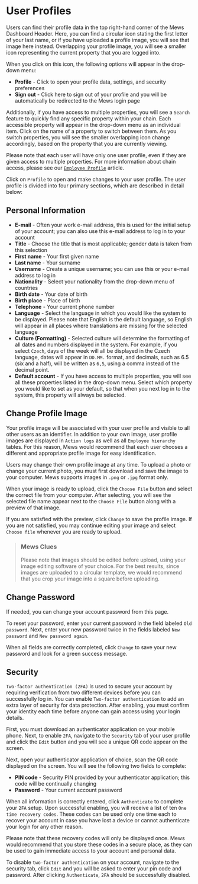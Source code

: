 # User Profiles

Users can find their profile data in the top right-hand corner of the Mews Dashboard Header. Here, you can find a circular icon stating the first letter of your last name, or if you have uploaded a profile image, you will see that image here instead. Overlapping your profile image, you will see a smaller icon representing the current property that you are logged into.

When you click on this icon, the following options will appear in the drop-down menu:

* **Profile** - Click to open your profile data, settings, and security preferences
* **Sign out** - Click here to sign out of your profile and you will be automatically be redirected to the Mews login page

Additionally, if you have access to multiple properties, you will see a `Search` feature to quickly find any specific property within your chain. Each accessible property will appear in the drop-down menu as an individual item. Click on the name of a property to switch between them. As you switch properties, you will see the smaller overlapping icon change accordingly, based on the property that you are currently viewing.

Please note that each user will have only one user profile, even if they are given access to multiple properties. For more information about chain access, please see our [`Employee Profile`](../../profiles/employee-profile.md) article.

Click on `Profile` to open and make changes to your user profile. The user profile is divided into four primary sections, which are described in detail below:

## Personal Information

* **E-mail** - Often your work e-mail address, this is used for the initial setup of your account; you can also use this e-mail address to log in to your account
* **Title** - Choose the title that is most applicable; gender data is taken from this selection
* **First name** - Your first given name
* **Last name** - Your surname
* **Username** - Create a unique username; you can use this or your e-mail address to log in
* **Nationality** - Select your nationality from the drop-down menu of countries
* **Birth date** - Your date of birth
* **Birth place** - Place of birth
* **Telephone** - Your current phone number
* **Language** - Select the language in which you would like the system to be displayed. Please note that English is the default language, so English will appear in all places where translations are missing for the selected language
* **Culture \(Formatting\)** - Selected culture will determine the formatting of all dates and numbers displayed in the system. For example, if you select `Czech`, days of the week will all be displayed in the Czech language, dates will appear in `DD.MM.` format, and decimals, such as 6.5 \(six and a half\), will be written as `6,5`, using a comma instead of the decimal point.
* **Default account** - If you have access to multiple properties, you will see all these properties listed in the drop-down menu. Select which property you would like to set as your default, so that when you next log in to the system, this property will always be selected.

## Change Profile Image

Your profile image will be associated with your user profile and visible to all other users as an identifier. In addition to your own image, user profile images are displayed in `Action logs` as well as all `Employee hierarchy` tables. For this reason, Mews would recommend that each user chooses a different and appropriate profile image for easy identification.

Users may change their own profile image at any time. To upload a photo or change your current photo, you must first download and save the image to your computer. Mews supports images in `.png` or `.jpg` format only.

When your image is ready to upload, click the `Choose File` button and select the correct file from your computer. After selecting, you will see the selected file name appear next to the `Choose File` button along with a preview of that image.

If you are satisfied with the preview, click `Change` to save the profile image. If you are not satisfied, you may continue editing your image and select `Choose file` whenever you are ready to upload.

> ### Mews Clues
>
> Please note that images should be edited before upload, using your image editing software of your choice. For the best results, since images are uploaded to a circular template, we would recommend that you crop your image into a square before uploading.

## Change Password

If needed, you can change your account password from this page.

To reset your password, enter your current password in the field labeled `Old password`. Next, enter your new password twice in the fields labeled `New password` and `New password again`.

When all fields are correctly completed, click `Change` to save your new password and look for a green success message.

## Security

`Two-factor authentication (2FA)` is used to secure your account by requiring verification from two different devices before you can successfully log in. You can enable `Two-factor authentication` to add an extra layer of security for data protection. After enabling, you must confirm your identity each time before anyone can gain access using your login details.

First, you must download an authenticator application on your mobile phone. Next, to enable `2FA`, navigate to the `Security` tab of your user profile and click the `Edit` button and you will see a unique QR code appear on the screen.

Next, open your authenticator application of choice, scan the QR code displayed on the screen. You will see the following two fields to complete:

* **PIN code** - Security PIN provided by your authenticator application; this code will be continually changing
* **Password** - Your current account password

When all information is correctly entered, click `Authenticate` to complete your `2FA` setup. Upon successful enabling, you will receive a list of ten `One time recovery codes`. These codes can be used only one time each to recover your account in case you have lost a device or cannot authenticate your login for any other reason.

Please note that these recovery codes will only be displayed once. Mews would recommend that you store these codes in a secure place, as they can be used to gain immediate access to your account and personal data.

To disable `two-factor authentication` on your account, navigate to the security tab, click `Edit` and you will be asked to enter your pin code and password. After clicking `Authenticate`, `2FA` should be successfully disabled.

